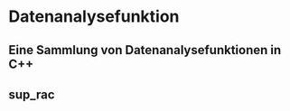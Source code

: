 # Datenanalysefunktion
 Eine Sammlung von Datenanalysefunktionen in C++
-----------------------------------------------------------------------------------
## sup_rac
